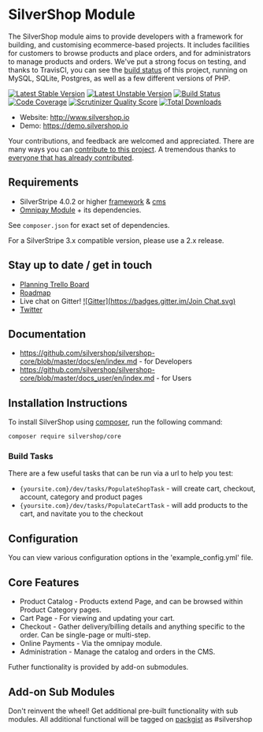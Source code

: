 # SilverShop Module

The SilverShop module aims to provide developers with a framework for building, and customising ecommerce-based projects.
It includes facilities for customers to browse products and place orders, and for administrators to manage products and orders.
We've put a strong focus on testing, and thanks to TravisCI, you can see the [build status](https://travis-ci.org/silvershop/silvershop-core) of this project, running on MySQL, SQLite, Postgres, as well as a few different versions of PHP.

[![Latest Stable Version](https://poser.pugx.org/silvershop/core/v/stable.png)](https://packagist.org/packages/silvershop/core)
[![Latest Unstable Version](https://poser.pugx.org/silvershop/core/v/unstable.png)](https://packagist.org/packages/silvershop/core)
[![Build Status](https://travis-ci.org/silvershop/silvershop-core.svg?branch=master)](http://travis-ci.org/silvershop/silvershop-core)
[![Code Coverage](https://scrutinizer-ci.com/g/silvershop/silvershop-core/badges/coverage.png?s=1abe84b468ef3d96646a0546954adba8131d6459)](https://scrutinizer-ci.com/g/silvershop/silvershop-core/)
[![Scrutinizer Quality Score](https://scrutinizer-ci.com/g/silvershop/silvershop-core/badges/quality-score.png?s=d60753d6cca3817e80aca3dbb79eb5bd4140c981)](https://scrutinizer-ci.com/g/silvershop/silvershop-core/)
[![Total Downloads](https://poser.pugx.org/silvershop/core/downloads.png)](https://packagist.org/packages/silvershop/core)

* Website: http://www.silvershop.io
* Demo: https://demo.silvershop.io

Your contributions, and feedback are welcomed and appreciated. There are many ways you can [contribute to this project](https://github.com/silvershop/silvershop-core/wiki/Contributing).
A tremendous thanks to [everyone that has already contributed](https://github.com/silvershop/silvershop-core/graphs/contributors).


## Requirements

 * SilverStripe 4.0.2 or higher [framework](https://github.com/silverstripe/silverstripe-framework) & [cms](https://github.com/silverstripe/silverstripe-cms)
 * [Omnipay Module](https://github.com/burnbright/silverstripe-omnipay) + its dependencies.

See `composer.json` for exact set of dependencies.

For a SilverStripe 3.x compatible version, please use a 2.x release.

## Stay up to date / get in touch

* [Planning Trello Board](https://trello.com/b/85ZyINqI/silvershop-development-planning)
* [Roadmap](ROADMAP.md)
* Live chat on Gitter! [![Gitter](https://badges.gitter.im/Join Chat.svg)](https://gitter.im/silvershop/silvershop-core?utm_source=badge&utm_medium=badge&utm_campaign=pr-badge&utm_content=badge)
* [Twitter](https://twitter.com/silvershopcore)

## Documentation

 * https://github.com/silvershop/silvershop-core/blob/master/docs/en/index.md - for Developers
 * https://github.com/silvershop/silvershop-core/blob/master/docs_user/en/index.md - for Users

## Installation Instructions

To install SilverShop using [composer](http://doc.silverstripe.org/framework/en/installation/composer), run the following command:

```
composer require silvershop/core
```

### Build Tasks

There are a few useful tasks that can be run via a url to help you test:

 * `{yoursite.com}/dev/tasks/PopulateShopTask` - will create cart, checkout, account, category and product pages
 * `{yoursite.com}/dev/tasks/PopulateCartTask` - will add products to the cart, and navitate you to the checkout

## Configuration

You can view various configuration options in the 'example_config.yml' file.

## Core Features

 * Product Catalog - Products extend Page, and can be browsed within Product Category pages.
 * Cart Page - For viewing and updating your cart.
 * Checkout - Gather delivery/billing details and anything specific to the order. Can be single-page or multi-step.
 * Online Payments - Via the omnipay module.
 * Administration - Manage the catalog and orders in the CMS.

Futher functionality is provided by add-on submodules.

## Add-on Sub Modules

Don't reinvent the wheel! Get additional pre-built functionality with sub modules. All additional functional will be tagged on [packgist](https://packagist.org/search/?q=silvershop) as #silvershop
